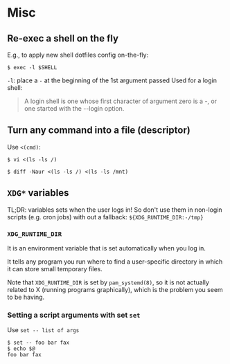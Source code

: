 # Misc

## Re-exec a shell on the fly
E.g., to apply new shell dotfiles config on-the-fly:
```
$ exec -l $SHELL
```
`-l`: place a `-` at the beginning of the 1st argument passed
Used for a login shell:
>
> A login shell is one whose first character of argument zero is a -,
> or one started with the --login option.
>

## Turn any command into a file (descriptor)

Use `<(cmd)`:

```
$ vi <(ls -ls /)

$ diff -Naur <(ls -ls /) <(ls -ls /mnt)
```

## `XDG*` variables
TL;DR: variables sets when the user logs in! So don't use them in non-login scripts
(e.g. cron jobs) with out a fallback: `${XDG_RUNTIME_DIR:-/tmp}`

### `XDG_RUNTIME_DIR`
It is an environment variable that is set automatically when you log in.

It tells any program you run where to find a user-specific directory in which it
can store small temporary files.

Note that `XDG_RUNTIME_DIR` is set by `pam_systemd(8)`, so it is not actually
related to X (running programs graphically), which is the problem you seem to
be having.

### Setting a script arguments with set `set`
Use `set -- list of args`
```
$ set -- foo bar fax
$ echo $@
foo bar fax
```

